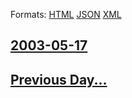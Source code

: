 
Formats: [HTML](2003/05/17/index.html)  [JSON](2003/05/17/index.json)  [XML](2003/05/17/index.xml)  

## [2003-05-17](/news/2003/05/17/index.md)

## [Previous Day...](/news/2003/05/16/index.md)


